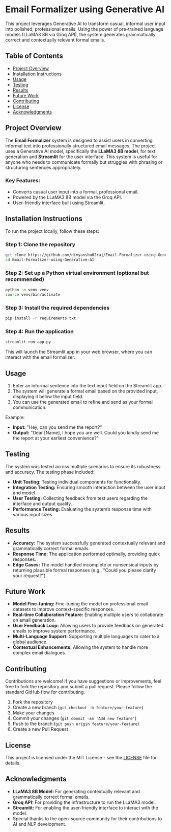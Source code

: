
# Email Formalizer using Generative AI

This project leverages Generative AI to transform casual, informal user input into polished, professional emails. Using the power of pre-trained language models (LLaMA3 8B via Groq API), the system generates grammatically correct and contextually relevant formal emails.

## Table of Contents
- [Project Overview](#project-overview)
- [Installation Instructions](#installation-instructions)
- [Usage](#usage)
- [Testing](#testing)
- [Results](#results)
- [Future Work](#future-work)
- [Contributing](#contributing)
- [License](#license)
- [Acknowledgments](#acknowledgments)

## Project Overview

The **Email Formalizer** system is designed to assist users in converting informal text into professionally structured email messages. The project uses a Generative AI model, specifically the **LLaMA3 8B model**, for text generation and **Streamlit** for the user interface. This system is useful for anyone who needs to communicate formally but struggles with phrasing or structuring sentences appropriately.

### Key Features:
- Converts casual user input into a formal, professional email.
- Powered by the LLaMA3 8B model via the Groq API.
- User-friendly interface built using Streamlit.

## Installation Instructions

To run the project locally, follow these steps:

### Step 1: Clone the repository
```bash
git clone https://github.com/divyanshu02raj/Email-Formalizer-using-Generative-AI.git
cd Email-Formalizer-using-Generative-AI
```

### Step 2: Set up a Python virtual environment (optional but recommended)
```bash
python -m venv venv
source venv/bin/activate
```

### Step 3: Install the required dependencies
```bash
pip install -r requirements.txt
```

### Step 4: Run the application
```bash
streamlit run app.py
```

This will launch the Streamlit app in your web browser, where you can interact with the email formalizer.

## Usage

1. Enter an informal sentence into the text input field on the Streamlit app.
2. The system will generate a formal email based on the provided input, displaying it below the input field.
3. You can use the generated email to refine and send as your formal communication.

Example:
- **Input:** "Hey, can you send me the report?"
- **Output:** "Dear [Name], I hope you are well. Could you kindly send me the report at your earliest convenience?"

## Testing

The system was tested across multiple scenarios to ensure its robustness and accuracy. The testing phase included:
- **Unit Testing:** Testing individual components for functionality.
- **Integration Testing:** Ensuring smooth interaction between the user input and model.
- **User Testing:** Collecting feedback from test users regarding the interface and output quality.
- **Performance Testing:** Evaluating the system’s response time with various input sizes.

## Results

- **Accuracy:** The system successfully generated contextually relevant and grammatically correct formal emails.
- **Response Time:** The application performed optimally, providing quick responses.
- **Edge Cases:** The model handled incomplete or nonsensical inputs by returning plausible formal responses (e.g., "Could you please clarify your request?").

## Future Work

- **Model Fine-tuning:** Fine-tuning the model on professional email datasets to improve context-specific responses.
- **Real-time Collaboration Feature:** Enabling multiple users to collaborate on email generation.
- **User Feedback Loop:** Allowing users to provide feedback on generated emails to improve system performance.
- **Multi-Language Support:** Supporting multiple languages to cater to a global audience.
- **Contextual Enhancements:** Allowing the system to handle more complex email dialogues.

## Contributing

Contributions are welcome! If you have suggestions or improvements, feel free to fork the repository and submit a pull request. Please follow the standard GitHub flow for contributing.

1. Fork the repository
2. Create a new branch (`git checkout -b feature/your-feature`)
3. Make your changes
4. Commit your changes (`git commit -am 'Add new feature'`)
5. Push to the branch (`git push origin feature/your-feature`)
6. Create a new Pull Request

## License

This project is licensed under the MIT License - see the [LICENSE](LICENSE) file for details.

## Acknowledgments

- **LLaMA3 8B Model:** For generating contextually relevant and grammatically correct formal emails.
- **Groq API:** For providing the infrastructure to run the LLaMA3 model.
- **Streamlit:** For enabling the user-friendly interface to interact with the model.
- Special thanks to the open-source community for their contributions to AI and NLP development.
